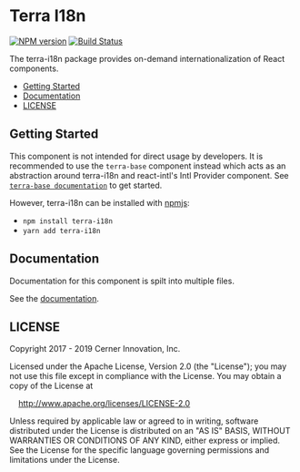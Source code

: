 # Terra I18n

[![NPM version](https://badgen.net/npm/v/terra-i18n)](https://www.npmjs.org/package/terra-i18n)
[![Build Status](https://badgen.net/travis/cerner/terra-core)](https://travis-ci.com/cerner/terra-core)

The terra-i18n package provides on-demand internationalization of React components.

- [Getting Started](#getting-started)
- [Documentation](#documentation)
- [LICENSE](#license)

## Getting Started

This component is not intended for direct usage by developers. It is recommended to use the `terra-base` component instead which acts as an abstraction around terra-i18n and react-intl's Intl Provider component. See [`terra-base documentation`](https://github.com/cerner/terra-core/tree/master/packages/terra-base) to get started.

However, terra-i18n can be installed with [npmjs](https://www.npmjs.com):
  - `npm install terra-i18n`
  - `yarn add terra-i18n`

## Documentation

Documentation for this component is spilt into multiple files.

See the [documentation](docs/).

## LICENSE

Copyright 2017 - 2019 Cerner Innovation, Inc.

Licensed under the Apache License, Version 2.0 (the "License"); you may not use this file except in compliance with the License. You may obtain a copy of the License at

&nbsp;&nbsp;&nbsp;&nbsp;http://www.apache.org/licenses/LICENSE-2.0

Unless required by applicable law or agreed to in writing, software distributed under the License is distributed on an "AS IS" BASIS, WITHOUT WARRANTIES OR CONDITIONS OF ANY KIND, either express or implied. See the License for the specific language governing permissions and limitations under the License.
